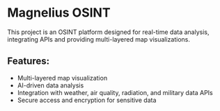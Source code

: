 
# Magnelius OSINT
This project is an OSINT platform designed for real-time data analysis, integrating APIs and providing multi-layered map visualizations.

## Features:
- Multi-layered map visualization
- AI-driven data analysis
- Integration with weather, air quality, radiation, and military data APIs
- Secure access and encryption for sensitive data